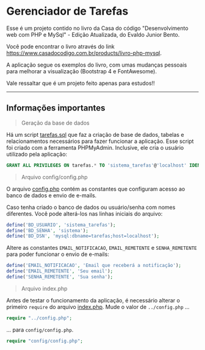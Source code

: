 # Gerenciador de Tarefas

Esse é um projeto contido no livro da Casa do código "Desenvolvimento web com PHP e MySql" - Edição Atualizada, do Evaldo Junior Bento.

Você pode encontrar o livro através do link https://www.casadocodigo.com.br/products/livro-php-mysql.

A aplicação segue os exemplos do livro, com umas mudanças pessoais para melhorar a visualização (Bootstrap 4 e FontAwesome).

Vale ressaltar que é um projeto feito apenas para estudos!!

----------------------------------------------------------------------

## Informações importantes

> Geração da base de dados

Há um script [tarefas.sql](script_sql/tarefas.sql) que faz a criação de base de dados, tabelas e relacionamentos necessários para fazer funcionar a aplicação. Esse script foi criado com a ferramenta PHPMyAdmin. Inclusive, ele cria o usuário utilizado pela aplicação:

```sql
GRANT ALL PRIVILEGES ON tarefas.* TO 'sistema_tarefas'@'localhost' IDENTIFIED BY 'sistema';
```

> Arquivo config/config.php

O arquivo [config.php](config/config.php) contém as constantes que configuram acesso ao banco de dados e envio de e-mails.

Caso tenha criado o banco de dados ou usuário/senha com nomes diferentes. Você pode alterá-los nas linhas iniciais do arquivo:

```php
define('BD_USUARIO', 'sistema_tarefas');
define('BD_SENHA', 'sistema');
define('BD_DSN', 'mysql:dbname=tarefas;host=localhost');
```

Altere as constantes `EMAIL_NOTIFICACAO`, `EMAIL_REMETENTE` e `SENHA_REMETENTE` para poder funcionar o envio de e-mails:

```php
define('EMAIL_NOTIFICACAO', 'Email que receberá a notificação');
define('EMAIL_REMETENTE', 'Seu email');
define('SENHA_REMETENTE', 'Sua senha');
```

> Arquivo index.php

Antes de testar o funcionamento da aplicação, é necessário alterar o primeiro `require` do arquivo [index.php](index.php). Mude o valor de `../config.php` ...

```php
require "../config.php";
```

... para `config/config.php`.

```php
require "config/config.php";
```